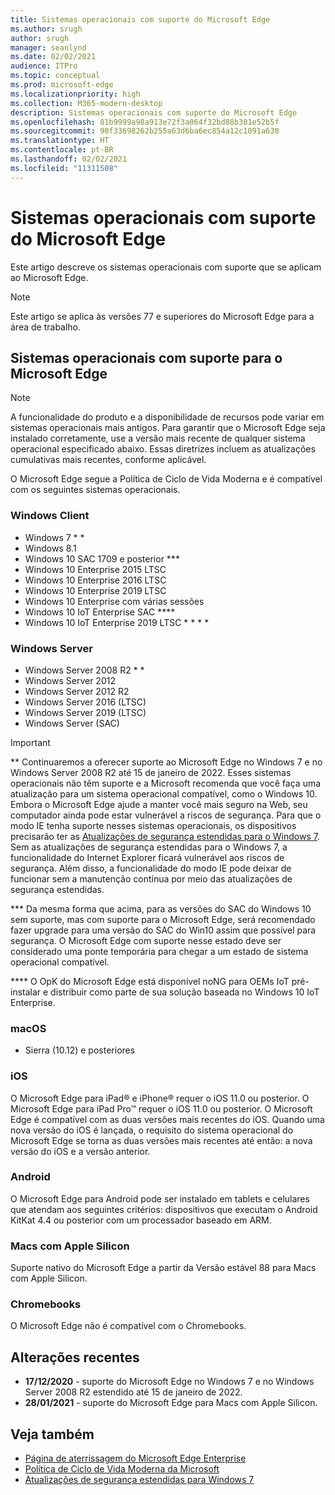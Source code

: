 ```yaml
---
title: Sistemas operacionais com suporte do Microsoft Edge
ms.author: srugh
author: srugh
manager: seanlynd
ms.date: 02/02/2021
audience: ITPro
ms.topic: conceptual
ms.prod: microsoft-edge
ms.localizationpriority: high
ms.collection: M365-modern-desktop
description: Sistemas operacionais com suporte do Microsoft Edge
ms.openlocfilehash: 81b9999a98a913e72f3a064f32bd88b301e52b5f
ms.sourcegitcommit: 90f33698262b255a63d6ba6ec854a12c1091a630
ms.translationtype: HT
ms.contentlocale: pt-BR
ms.lasthandoff: 02/02/2021
ms.locfileid: "11311508"
---
```

# Sistemas operacionais com suporte do Microsoft Edge

Este artigo descreve os sistemas operacionais com suporte que se aplicam ao Microsoft Edge.

> [!NOTE]
> Este artigo se aplica às versões 77 e superiores do Microsoft Edge para a área de trabalho.

##  <a name="supported-operating-systems-for-microsoft-edge"></a>Sistemas operacionais com suporte para o Microsoft Edge

> [!NOTE]
> A funcionalidade do produto e a disponibilidade de recursos pode variar em sistemas operacionais mais antigos. Para garantir que o Microsoft Edge seja instalado corretamente, use a versão mais recente de qualquer sistema operacional especificado abaixo. Essas diretrizes incluem as atualizações cumulativas mais recentes, conforme aplicável.

O Microsoft Edge segue a Política de Ciclo de Vida Moderna e é compatível com os seguintes sistemas operacionais.

###  <a name="windows-client"></a>Windows Client

- Windows 7 * *
- Windows 8.1
- Windows 10 SAC 1709 e posterior ***
- Windows 10 Enterprise 2015 LTSC
- Windows 10 Enterprise 2016 LTSC
- Windows 10 Enterprise 2019 LTSC
- Windows 10 Enterprise com várias sessões
- Windows 10 IoT Enterprise SAC ****
- Windows 10 IoT Enterprise 2019 LTSC * * * *

###  <a name="windows-server"></a>Windows Server

- Windows Server 2008 R2 * *
- Windows Server 2012
- Windows Server 2012 R2
- Windows Server 2016 (LTSC)
- Windows Server 2019 (LTSC)
- Windows Server (SAC)

> [!IMPORTANT]
> ** Continuaremos a oferecer suporte ao Microsoft Edge no Windows 7 e no Windows Server 2008 R2 até 15 de janeiro de 2022. Esses sistemas operacionais não têm suporte e a Microsoft recomenda que você faça uma atualização para um sistema operacional compatível, como o Windows 10. Embora o Microsoft Edge ajude a manter você mais seguro na Web, seu computador ainda pode estar vulnerável a riscos de segurança. Para que o modo IE tenha suporte nesses sistemas operacionais, os dispositivos precisarão ter as [Atualizações de segurança estendidas para o Windows 7](https://support.microsoft.com/help/4527878/faq-about-extended-security-updates-for-windows-7). Sem as atualizações de segurança estendidas para o Windows 7, a funcionalidade do Internet Explorer ficará vulnerável aos riscos de segurança. Além disso, a funcionalidade do modo IE pode deixar de funcionar sem a manutenção contínua por meio das atualizações de segurança estendidas.  
>
> *** Da mesma forma que acima, para as versões do SAC do Windows 10 sem suporte, mas com suporte para o Microsoft Edge, será recomendado fazer upgrade para uma versão do SAC do Win10 assim que possível para segurança. O Microsoft Edge com suporte nesse estado deve ser considerado uma ponte temporária para chegar a um estado de sistema operacional compatível.
>
> **** O OpK do Microsoft Edge está disponível noNG para OEMs IoT pré-instalar e distribuir como parte de sua solução baseada no Windows 10 IoT Enterprise.

###  <a name="macos"></a>macOS

- Sierra (10.12) e posteriores

###  <a name="ios"></a>iOS

O Microsoft Edge para iPad&reg; e iPhone&reg; requer o iOS 11.0 ou posterior. O Microsoft Edge para iPad Pro&trade; requer o iOS 11.0 ou posterior. O Microsoft Edge é compatível com as duas versões mais recentes do iOS. Quando uma nova versão do iOS é lançada, o requisito do sistema operacional do Microsoft Edge se torna as duas versões mais recentes até então: a nova versão do iOS e a versão anterior.

###  <a name="android"></a>Android

O Microsoft Edge para Android pode ser instalado em tablets e celulares que atendam aos seguintes critérios: dispositivos que executam o Android KitKat 4.4 ou posterior com um processador baseado em ARM.

###  <a name="apple-silicon-macs"></a>Macs com Apple Silicon 

Suporte nativo do Microsoft Edge a partir da Versão estável 88 para Macs com Apple Silicon.

###  <a name="chromebooks"></a>Chromebooks

O Microsoft Edge não é compatível com o Chromebooks.

##  <a name="recent-changes"></a>Alterações recentes

- **17/12/2020** - suporte do Microsoft Edge no Windows 7 e no Windows Server 2008 R2 estendido até 15 de janeiro de 2022.
- **28/01/2021** - suporte do Microsoft Edge para Macs com Apple Silicon.

##  <a name="see-also"></a>Veja também

- [Página de aterrissagem do Microsoft Edge Enterprise](https://aka.ms/EdgeEnterprise)
- [Política de Ciclo de Vida Moderna da Microsoft](https://support.microsoft.com/help/30881/modern-lifecycle-policy)
- [Atualizações de segurança estendidas para Windows 7](https://support.microsoft.com/help/4527878/faq-about-extended-security-updates-for-windows-7)
